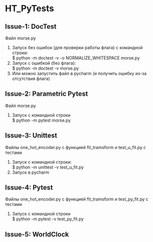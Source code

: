 # HT_PyTests
## Issue-1: DocTest
Файл morse.py
1. Запуск без ошибок (для проверки работы флага) с командной строки: </br>
$ python -m doctest -v -o NORMALIZE_WHITESPACE morse.py
2. Запуск с ошибкой (без флага): </br>
$ python -m doctest -v morse.py
3. Или можно запустить файл в pycharm (и получить ошибку из-за отсутствия флага)

## Issue-2: Parametric Pytest
Файл morse.py
1. Запуск с командной строки </br>
$ python -m pytest morse.py

## Issue-3: Unittest
Файлы one_hot_encoder.py с функцией fit_tramsform и test_u_fit.py с тестами
1. Запуск с командной строки: </br>
$ python -m unittest -v test_u_fit.py
2. Запуск в pycharm

## Issue-4: Pytest
Файлы one_hot_encoder.py с функцией fit_tramsform и test_py_fit.py с тестами </br>
1. Запуск с командной строки</br>
$ python -m pytest -v test_py_fit.py

## Issue-5: WorldClock
